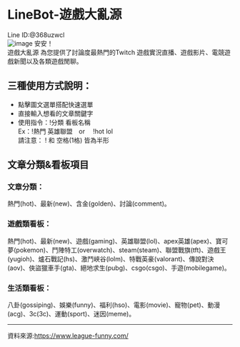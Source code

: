 # LineBot-遊戲大亂源

Line ID:@368uzwcl<br>
![image](https://github.com/lilmax922/LineBot-BestGamingForum/blob/master/line-add.png)
安安！<br>
遊戲大亂源 為您提供了討論度最熱門的Twitch 遊戲實況直播、遊戲影片、電競遊戲新聞以及各類遊戲閒聊。
## 三種使用方式說明：
* 點擊圖文選單搭配快速選單
* 直接輸入想看的文章關鍵字
* 使用指令：!分類 看板名稱<br>
Ex：!熱門 英雄聯盟　or　 !hot lol<br>
請注意： ! 和 空格(1格) 皆為半形
## 文章分類&看板項目
### 文章分類：
熱門(hot)、最新(new)、含金(golden)、討論(comment)。
### 遊戲類看板：
熱門(hot)、最新(new)、遊戲(gaming)、英雄聯盟(lol)、apex英雄(apex)、寶可夢(pokemon)、鬥陣特工(overwatch)、steam(steam)、聯盟戰旗(tft)、遊戲王(yugioh)、爐石戰記(hs)、激鬥峽谷(lolm)、特戰英豪(valorant)、傳說對決(aov)、俠盜獵車手(gta)、絕地求生(pubg)、csgo(csgo)、手遊(mobilegame)。
### 生活類看板：
八卦(gossiping)、娛樂(funny)、福利(hso)、電影(movie)、寵物(pet)、動漫(acg)、3c(3c)、運動(sport)、迷因(meme)。
<hr>

資料來源:https://www.league-funny.com/
